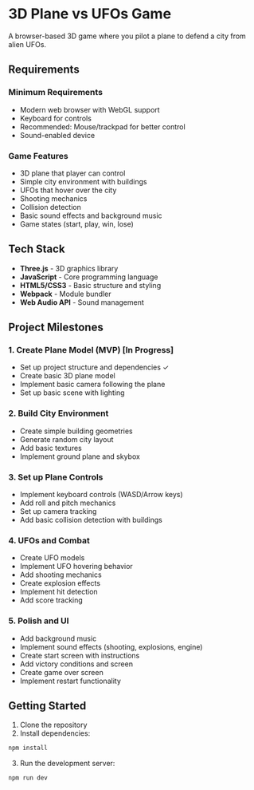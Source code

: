 # 3D Plane vs UFOs Game

A browser-based 3D game where you pilot a plane to defend a city from alien UFOs.

## Requirements

### Minimum Requirements
- Modern web browser with WebGL support
- Keyboard for controls
- Recommended: Mouse/trackpad for better control
- Sound-enabled device

### Game Features
- 3D plane that player can control
- Simple city environment with buildings
- UFOs that hover over the city
- Shooting mechanics
- Collision detection
- Basic sound effects and background music
- Game states (start, play, win, lose)

## Tech Stack

- **Three.js** - 3D graphics library
- **JavaScript** - Core programming language
- **HTML5/CSS3** - Basic structure and styling
- **Webpack** - Module bundler
- **Web Audio API** - Sound management

## Project Milestones

### 1. Create Plane Model (MVP) [In Progress]
- Set up project structure and dependencies ✓
- Create basic 3D plane model
- Implement basic camera following the plane
- Set up basic scene with lighting

### 2. Build City Environment
- Create simple building geometries
- Generate random city layout
- Add basic textures
- Implement ground plane and skybox

### 3. Set up Plane Controls
- Implement keyboard controls (WASD/Arrow keys)
- Add roll and pitch mechanics
- Set up camera tracking
- Add basic collision detection with buildings

### 4. UFOs and Combat
- Create UFO models
- Implement UFO hovering behavior
- Add shooting mechanics
- Create explosion effects
- Implement hit detection
- Add score tracking

### 5. Polish and UI
- Add background music
- Implement sound effects (shooting, explosions, engine)
- Create start screen with instructions
- Add victory conditions and screen
- Create game over screen
- Implement restart functionality

## Getting Started

1. Clone the repository
2. Install dependencies:
```bash
npm install
```
3. Run the development server:
```bash
npm run dev
``` 